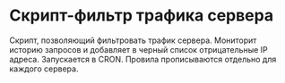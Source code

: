 # Скрипт-фильтр трафика сервера
Скрипт, позволяющий фильтровать трафик сервера. Мониторит историю запросов и добавляет в черный список отрицательные IP адреса. Запускается в CRON. Провила прописываются отдельно для каждого сервера.
 
